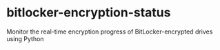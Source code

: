 # bitlocker-encryption-status
Monitor the real-time encryption progress of BitLocker-encrypted drives using Python
